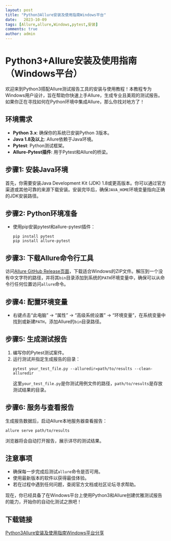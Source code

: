 ```yaml
---
layout: post
title: "Python3Allure安装及使用指南Windows平台"
date:   2023-10-09
tags: [Allure,allure,Windows,pytest,安装]
comments: true
author: admin
---
```

# Python3+Allure安装及使用指南（Windows平台）

欢迎来到Python3搭配Allure测试报告工具的安装与使用教程！本教程专为Windows用户设计，旨在帮助你快速上手Allure，生成专业且美观的测试报告。如果你正在寻找如何在Python环境中集成Allure，那么你找对地方了！

## 环境需求
- **Python 3.x**: 确保你的系统已安装Python 3版本。
- **Java 1.8及以上**: Allure依赖于Java环境。
- **Pytest**: Python测试框架。
- **Allure-Pytest插件**: 用于Pytest和Allure的桥梁。

## 步骤1: 安装Java环境
首先，你需要安装Java Development Kit (JDK) 1.8或更高版本。你可以通过官方渠道或其他可靠的来源下载安装。安装完毕后，确保`JAVA_HOME`环境变量指向正确的JDK安装路径。

## 步骤2: Python环境准备
- 使用pip安装pytest和allure-pytest插件：
  ```
  pip install pytest
  pip install allure-pytest
  ```

## 步骤3: 下载Allure命令行工具
访问[Allure GitHub Release页面](https://github.com/allure-framework/allure2/releases)，下载适合Windows的ZIP文件。解压到一个没有中文字符的路径，并将其`bin`目录添加到系统的`PATH`环境变量中，确保可以从命令行任何位置访问`allure`命令。

## 步骤4: 配置环境变量
- 右键点击“此电脑” -> “属性” -> “高级系统设置” -> “环境变量”，在系统变量中找到或新建`PATH`，添加Allure的`bin`目录路径。

## 步骤5: 生成测试报告
1. 编写你的Pytest测试案件。
2. 运行测试并指定生成报告的目录：
   ```
   pytest your_test_file.py --alluredir=path/to/results --clean-alluredir
   ```
   这里`your_test_file.py`是你测试用例文件的路径，`path/to/results`是存放测试结果的目录。

## 步骤6: 服务与查看报告
生成报告数据后，启动Allure本地服务器查看报告：
```
allure serve path/to/results
```
浏览器将会自动打开报告，展示详尽的测试结果。

## 注意事项
- 确保每一步完成后测试`allure`命令是否可用。
- 使用最新版本的软件以获得最佳体验。
- 若在过程中遇到任何问题，查阅官方文档或社区论坛寻求帮助。

现在，你已经具备了在Windows平台上使用Python3和Allure创建优雅测试报告的能力，开始你的自动化测试之旅吧！

## 下载链接

[Python3Allure安装及使用指南Windows平台分享](https://pan.quark.cn/s/a48cb7fd9f9f)
